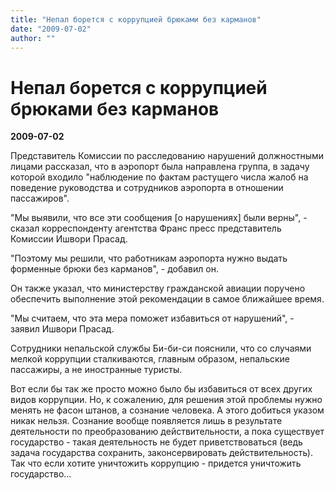 ```yaml
---
title: "Непал борется с коррупцией брюками без карманов"
date: "2009-07-02"
author: ""
---
```


# Непал борется с коррупцией брюками без карманов

**2009-07-02** 

Представитель Комиссии по расследованию нарушений должностными лицами рассказал, что в аэропорт была направлена группа, в задачу которой входило "наблюдение по фактам растущего числа жалоб на поведение руководства и сотрудников аэропорта в отношении пассажиров".

"Мы выявили, что все эти сообщения [о нарушениях] были верны", - сказал корреспонденту агентства Франс пресс представитель Комиссии Ишвори Прасад.

"Поэтому мы решили, что работникам аэропорта нужно выдать форменные брюки без карманов", - добавил он.

Он также указал, что министерству гражданской авиации поручено обеспечить выполнение этой рекомендации в самое ближайшее время.

"Мы считаем, что эта мера поможет избавиться от нарушений", - заявил Ишвори Прасад.

Сотрудники непальской службы Би-би-си пояснили, что со случаями мелкой коррупции сталкиваются, главным образом, непальские пассажиры, а не иностранные туристы.

Вот если бы так же просто можно было бы избавиться от всех других видов коррупции. Но, к сожалению, для решения этой проблемы нужно менять не фасон штанов, а сознание человека. А этого добиться указом никак нельзя. Сознание вообще появляется лишь в результате деятельности по преобразованию действительности, а пока существует государство - такая деятельность не будет приветствоваться (ведь задача государства сохранить, законсервировать действительность). Так что если хотите уничтожить коррупцию - придется уничтожить государство...